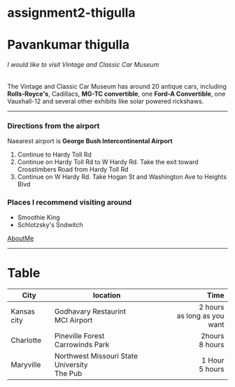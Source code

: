 # assignment2-thigulla

# Pavankumar thigulla
###### I would like to visit Vintage and Classic Car Museum
The Vintage and Classic Car Museum has around 20 antique cars, including **Rolls-Royce's**, Cadillacs, **MG-TC convertible**, one **Ford-A Convertible**, one Vauxhall-12 and several other exhibits like solar powered rickshaws.

---
### Directions from the airport
Naearest airport is **George Bush Intercontinental Airport**
1. Continue to Hardy Toll Rd
2. Continue on Hardy Toll Rd to W Hardy Rd. Take the exit toward Crosstimbers Road from Hardy Toll Rd
3. Continue on W Hardy Rd. Take Hogan St and Washington Ave to Heights Blvd

### Places I recommend visiting around
* Smoothie King
* Schlotzsky's Sndwitch

[AboutMe](https://github.com/pavankthigulla/assignment2-thigulla/blob/main/AboutMe.md)

---
# Table
| City | location | Time |
| --- | --- | ---: |
| Kansas city | Godhavary Restaurint <br> MCI Airport | 2 hours <br> as long as you want |
| Charlotte | Pineville Forest<br> Carrowinds Park | 2hours <br> 8 hours |
| Maryville | Northwest Missouri State University<br>The Pub | 1 Hour <br> 5 hours |